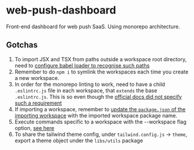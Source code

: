# web-push-dashboard
Front-end dashboard for web push SaaS. Using monorepo architecture.

## Gotchas
1. To import JSX and TSX from paths outside a workspace root directory, need to [configure babel loader to recognise such paths](https://frontend-digest.com/using-create-react-app-in-a-monorepo-a4e6f25be7aa)
2. Remember to do `npm i` to symlink the workspaces each time you create a new workspace.
3. In order for the monorepo linting to work, need to have a child `.eslintrc.js` file in each workspace, that `extends` the base `.eslintrc.js`. This is so even though the [official docs did not specify such a requirement](https://typescript-eslint.io/docs/linting/monorepo)
4. If importing a workspace, remember to [update the `package.json` of the importing workspace](https://www.robinwieruch.de/javascript-monorepos/) with the imported workspace package name.
5. Execute commands specific to a workspace with the --workspace flag option, [see here](https://docs.npmjs.com/cli/v7/using-npm/workspaces#running-commands-in-the-context-of-workspaces)
6. To share the tailwind theme config, under `tailwind.config.js` -> `theme`, export a theme object under the `libs/utils` package
